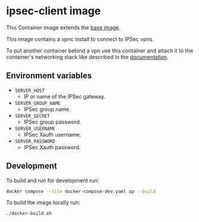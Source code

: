 # ipsec-client image

This Container image extends the [base image](https://github.com/mbT-Infrastructure/docker-base).

This image contains a vpnc install to connect to IPSec vpns.

To put another container behind a vpn use this container and attach it to the container's networking
stack like described in the [documentation](https://docs.docker.com/network/#container-networks).

## Environment variables

-   `SERVER_HOST`
    -   IP or name of the IPSec gateway.
-   `SERVER_GROUP_NAME`
    -   IPSec group name.
-   `SERVER_SECRET`
    -   IPSec group password.
-   `SERVER_USERNAME`
    -   IPSec Xauth username.
-   `SERVER_PASSWORD`
    -   IPSec Xauth password.

## Development

To build and run for development run:

```bash
docker compose --file docker-compose-dev.yaml up --build
```

To build the image locally run:

```bash
./docker-build.sh
```
